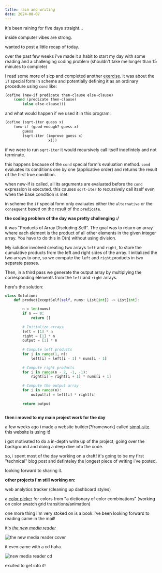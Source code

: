 ```yaml
---
title: rain and writing
date: 2024-08-07 
---
```


it's been raining for five days straight...

inside computer vibes are strong.

wanted to post a little recap of today.

over the past few weeks i've made it a habit to start my day with some reading and a challenging coding problem (shouldn't take me longer than 15 minutes to complete)

i read some more of sicp and completed another [exercise](https://github.com/iamseeley/sicp/blob/main/ch1/1.6.scm). it was about the `if` special form in scheme and potentially defining it as an ordinary procedure using `cond` like:

```scheme
(define (new-if predicate then-clause else-clause)
    (cond (predicate then-clause)
        (else else-clause)))
```

and what would happen if we used it in this program:

```scheme
(define (sqrt-iter guess x)
    (new-if (good-enough? guess x)
        guess
        (sqrt-iter (improve guess x)
                    x)))
```

if we were to run `sqrt-iter` it would recursively call itself indefintely and not terminate. 

this happens because of the `cond` special form's evaluation method. `cond` evaluates its conditions one by one (applicative order) and returns the result of the first true condition. 

when new-if is called, all its arguments are evaluated before the `cond` expression is executed. this causes `sqrt-iter` to recursively call itself even when the base condition is met. 

in scheme the `if` special form only evaluates either the `alternative` or the `consequent` based on the result of the `predicate`.

**the coding problem of the day was pretty challenging :/**

it was "Products of Array Discluding Self". The goal was to return an array where each element is the product of all other elements in the given integer array. You have to do this in O(n) without using division. 

My solution involved creating two arrays `left` and `right`, to store the cumulative products from the left and right sides of the array. I initialized the two arrays to one, so we compute the `left` and `right` products in two separate passes. 

Then, in a third pass we generate the output array by multiplying the corresponding elements from the `left` and `right` arrays.

here's the solution:

```python
class Solution:
    def productExceptSelf(self, nums: List[int]) -> List[int]:

        n = len(nums)
        if n == 0:
            return []
        
        # Initialize arrays
        left = [1] * n
        right = [1] * n
        output = [1] * n
        
        # Compute left products
        for i in range(1, n):
            left[i] = left[i - 1] * nums[i - 1]
        
        # Compute right products
        for i in range(n - 2, -1, -1):
            right[i] = right[i + 1] * nums[i + 1]
        
        # Compute the output array
        for i in range(n):
            output[i] = left[i] * right[i]
        
        return output
            
```

**then i moved to my main project work for the day**

a few weeks ago i made a website builder(?framework) called [simpl-site](https://github.com/iamseeley/simpl-site). this website is using it! 

i got motivated to do a in-depth write up of the project, going over the background and doing a deep dive into the code. 

so, i spent most of the day working on a draft! it's going to be my first "technical" blog post and definteley the longest piece of writing i've posted.

looking forward to sharing it.

**other projects i'm still working on:**

web analytics tracker (cleaning up dashboard styles)

a [color picker](https://www.val.town/v/iamseeley/dictionaryOfColors) for colors from "a dictionary of color combinations" (working on color swatch grid transitions/animation)

one more thing i'm very stoked on is a book i've been looking forward to reading came in the mail!


it's [*the new media reader*](http://www.newmediareader.com/about.html)

![the new media reader cover](http://www.newmediareader.com/graphics/nmrfront300.jpg)

it even came with a cd haha.

![new media reader cd](https://res.cloudinary.com/dcwnusepx/image/upload/v1723135986/tseeley/IMG_1902_fezywy.jpg)

excited to get into it!
